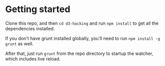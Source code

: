 Getting started
===============

Clone this repo, and then `cd d3-hacking` and run `npm install` to get all the dependencies installed.

If you don't have grunt installed globally, you'll need to run `npm install -g grunt` as well.

After that, just run `grunt` from the repo directory to startup the watcher, which includes live reload.